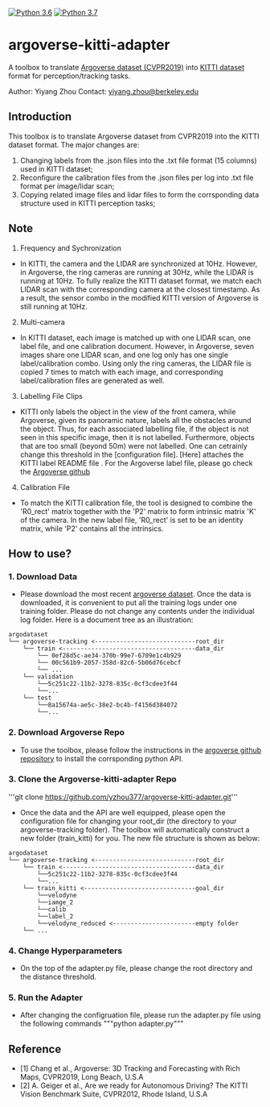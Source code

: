 [![Python 3.6](https://img.shields.io/badge/python-3.6-blue.svg)](https://www.python.org/downloads/release/python-360/)
[![Python 3.7](https://img.shields.io/badge/python-3.7-blue.svg)](https://www.python.org/downloads/release/python-370/)

# argoverse-kitti-adapter
A toolbox to translate [Argoverse dataset (CVPR2019)](https://www.argoverse.org/data.html) into [KITTI dataset](http://www.cvlibs.net/datasets/kitti/) format for perception/tracking tasks. 

Author: Yiyang Zhou 
Contact: yiyang.zhou@berkeley.edu 

## Introduction 
This toolbox is to translate Argoverse dataset from CVPR2019 into the KITTI dataset format. The major changes are:
1. Changing labels from the .json files into the .txt file format (15 columns) used in KITTI dataset;
2. Reconfigure the calibration files from the .json files per log into .txt file format per image/lidar scan;
3. Copying related image files and lidar files to form the corrsponding data structure used in KITTI perception tasks;

## Note
1. Frequency and Sychronization 
- In KITTI, the camera and the LIDAR are synchronized at 10Hz. However, in Argoverse, the ring cameras are running at 30Hz, while the LIDAR is running at 10Hz. To fully realize the KITTI dataset format, we match each LIDAR scan with the corresponding camera at the closest timestamp. As a result, the sensor combo in the modified KITTI version of Argoverse is still running at 10Hz. 
2. Multi-camera
- In KITTI dataset, each image is matched up with one LIDAR scan, one label file, and one calibration document. However, in Argoverse, seven images share one LIDAR scan, and one log only has one single label/calibration combo. Using only the ring cameras, the LIDAR file is copied 7 times to match with each image, and corresponding label/calibration files are generated as well. 
3. Labelling File Clips 
- KITTI only labels the object in the view of the front camera, while Argoverse, given its panoramic nature, labels all the obstacles around the object. Thus, for each associated labelling file, if the object is not seen in this specific image, then it is not labelled. Furthermore, objects that are too small (beyond 50m) were not labelled. One can cetrainly change this threshold in the [configuration file].  [Here] attaches the KITTI label README file . For the Argoverse label file, please go check the [Argoverse github](https://github.com/argoai/argoverse-api/tree/16dec1ba51479a24b14d935e7873b26bfd1a7464)
4. Calibration File
- To match the KITTI calibration file, the tool is designed to combine the 'R0_rect' matrix together with the 'P2' matrix to form intrinsic matrix 'K' of the  camera. In the new label file, 'R0_rect' is set to be an identity matrix, while 'P2' contains all the intrinsics. 

## How to use? 
### 1. Download Data
- Please download the most recent [argoverse dataset](https://www.argoverse.org/data.html). Once the data is downloaded, it is convenient to put all the training logs under one training folder. Please do not change any contents under the individual log folder. Here is a document tree as an illustration:
```
argodataset
└── argoverse-tracking <----------------------------root_dir
    └── train <-------------------------------------data_dir
        └── 0ef28d5c-ae34-370b-99e7-6709e1c4b929
        └── 00c561b9-2057-358d-82c6-5b06d76cebcf
        └── ...
    └── validation
        └──5c251c22-11b2-3278-835c-0cf3cdee3f44
        └──...
    └── test
        └──8a15674a-ae5c-38e2-bc4b-f4156d384072
        └──...
```
### 2. Download Argoverse Repo
- To use the toolbox, please follow the instructions in the [argoverse github repository](https://github.com/argoai/argoverse-api/tree/16dec1ba51479a24b14d935e7873b26bfd1a7464) to install the corrsponding python API. 

### 3. Clone the Argoverse-kitti-adapter Repo
'''git clone https://github.com/yzhou377/argoverse-kitti-adapter.git'''
- Once the data and the API are well equipped, please open the configuration file for changing your root_dir (the directory to your argoverse-tracking folder). The toolbox will automatically construct a new folder (train_kitti) for you. The new file structure is shown as below: 

```
argodataset
└── argoverse-tracking <----------------------------root_dir
    └── train <-------------------------------------data_dir
        └──5c251c22-11b2-3278-835c-0cf3cdee3f44
        └──...
    └── train_kitti <-------------------------------goal_dir
        └──velodyne
        └──iamge_2
        └──calib
        └──label_2
        └──velodyne_reduced <-----------------------empty folder
    └── ...

```

### 4. Change Hyperparameters
- On the top of the adapter.py file, please change the root directory and the distance threshold. 

### 5. Run the Adapter
- After changing the configruation file, please run the adapter.py file using the following commands
"""python adapter.py"""

## Reference 
- [1] Chang et al., Argoverse: 3D Tracking and Forecasting with Rich Maps, CVPR2019, Long Beach, U.S.A
- [2] A. Geiger et al., Are we ready for Autonomous Driving? The KITTI Vision Benchmark Suite, CVPR2012, Rhode Island, U.S.A
